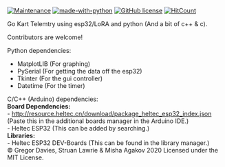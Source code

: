 [![Maintenance](https://img.shields.io/badge/Maintained%3F-yes-green.svg)](https://GitHub.com/Naereen/StrapDown.js/graphs/commit-activity) [![made-with-python](https://img.shields.io/badge/Made%20with-Python-1f425f.svg)](https://www.python.org/) [![GitHub license](https://img.shields.io/github/license/Naereen/StrapDown.js.svg)](https://github.com/Naereen/StrapDown.js/blob/master/LICENSE) [![HitCount](http://hits.dwyl.com/Gregor-Davies/Go-kart.svg)](http://hits.dwyl.com/Gregor-Davies/Go-kart)




Go Kart Telemtry using esp32/LoRA and python (And a bit of c++ & c).

Contributors are welcome!


Python dependencies:
- MatplotLIB (For graphing)
- PySerial (For getting the data off the esp32)
- Tkinter (For the gui controller)
- Datetime (For the timer)

C/C++ (Arduino) dependencies:                                                                                                                               
               **Board Dependencies:**                                                                                                                   
                  - http://resource.heltec.cn/download/package_heltec_esp32_index.json (Paste this in the additional boards manager in the Arduino IDE.)                           
                  - Heltec ESP32 (This can be added by searching.)                                                                                                                 
               **Libraries:**                                                                                                                                                       
                  - Heltec ESP32 DEV-Boards (This can be found in the library manager.)                                                                                             
© Gregor Davies, Struan Lawrie & Misha Agakov 2020 Licensed under the MIT License.

